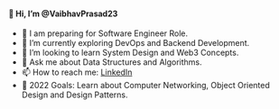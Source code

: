 #### 👋 Hi, I’m @VaibhavPrasad23

- 🔭 I am preparing for Software Engineer Role.
- 🌱 I’m currently exploring DevOps and Backend Development.
- 👀 I’m looking to learn System Design and Web3 Concepts.
- 💬 Ask me about Data Structures and Algorithms.
- 📫 How to reach me: [LinkedIn](https://www.linkedin.com/in/vaibhavprasad23/)
- 🥅 2022 Goals: Learn about Computer Networking, Object Oriented Design and Design Patterns.


<!---
VaibhavPrasad23/VaibhavPrasad23 is a ✨ special ✨ repository because its `README.md` (this file) appears on your GitHub profile.
You can click the Preview link to take a look at your changes.
--->
